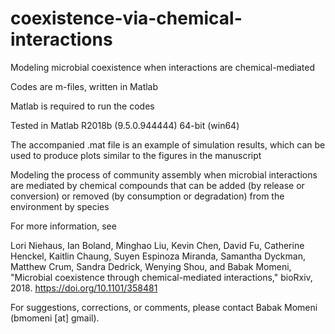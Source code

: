 # coexistence-via-chemical-interactions
Modeling microbial coexistence when interactions are chemical-mediated 

Codes are m-files, written in Matlab

Matlab is required to run the codes

Tested in Matlab R2018b (9.5.0.944444) 64-bit (win64)

The accompanied .mat file is an example of simulation results, which can be used to produce plots similar to the figures in the manuscript


Modeling the process of community assembly when microbial interactions are mediated by chemical compounds that can be added (by release or conversion) or removed (by consumption or degradation) from the environment by species

For more information, see

Lori Niehaus, Ian Boland, Minghao Liu, Kevin Chen, David Fu, Catherine Henckel, Kaitlin Chaung, Suyen Espinoza Miranda, Samantha Dyckman, Matthew Crum, Sandra Dedrick, Wenying Shou, and Babak Momeni, "Microbial coexistence through chemical-mediated interactions," bioRxiv, 2018. https://doi.org/10.1101/358481

For suggestions, corrections, or comments, please contact Babak Momeni (bmomeni [at] gmail).
